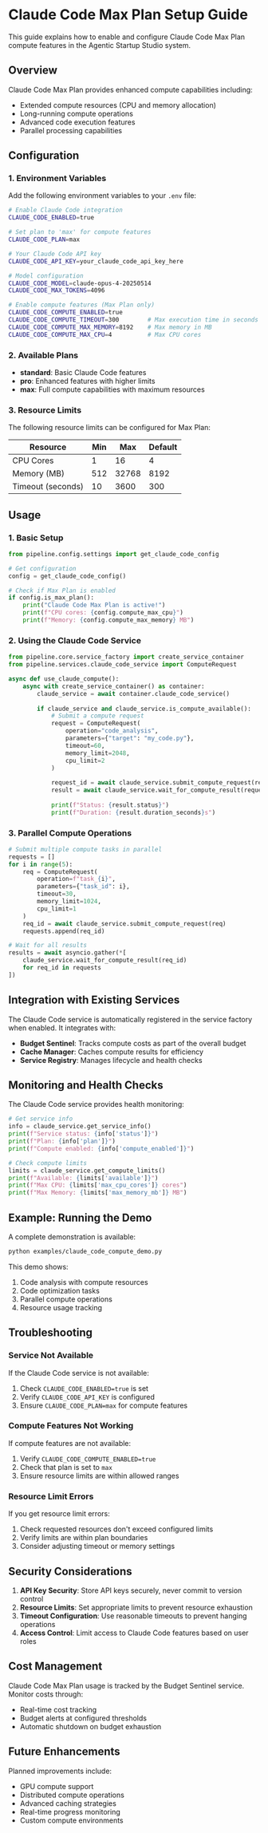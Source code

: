 # Claude Code Max Plan Setup Guide

This guide explains how to enable and configure Claude Code Max Plan compute features in the Agentic Startup Studio system.

## Overview

Claude Code Max Plan provides enhanced compute capabilities including:
- Extended compute resources (CPU and memory allocation)
- Long-running compute operations
- Advanced code execution features
- Parallel processing capabilities

## Configuration

### 1. Environment Variables

Add the following environment variables to your `.env` file:

```bash
# Enable Claude Code integration
CLAUDE_CODE_ENABLED=true

# Set plan to 'max' for compute features
CLAUDE_CODE_PLAN=max

# Your Claude Code API key
CLAUDE_CODE_API_KEY=your_claude_code_api_key_here

# Model configuration
CLAUDE_CODE_MODEL=claude-opus-4-20250514
CLAUDE_CODE_MAX_TOKENS=4096

# Enable compute features (Max Plan only)
CLAUDE_CODE_COMPUTE_ENABLED=true
CLAUDE_CODE_COMPUTE_TIMEOUT=300        # Max execution time in seconds
CLAUDE_CODE_COMPUTE_MAX_MEMORY=8192    # Max memory in MB
CLAUDE_CODE_COMPUTE_MAX_CPU=4          # Max CPU cores
```

### 2. Available Plans

- **standard**: Basic Claude Code features
- **pro**: Enhanced features with higher limits
- **max**: Full compute capabilities with maximum resources

### 3. Resource Limits

The following resource limits can be configured for Max Plan:

| Resource | Min | Max | Default |
|----------|-----|-----|---------|
| CPU Cores | 1 | 16 | 4 |
| Memory (MB) | 512 | 32768 | 8192 |
| Timeout (seconds) | 10 | 3600 | 300 |

## Usage

### 1. Basic Setup

```python
from pipeline.config.settings import get_claude_code_config

# Get configuration
config = get_claude_code_config()

# Check if Max Plan is enabled
if config.is_max_plan():
    print("Claude Code Max Plan is active!")
    print(f"CPU cores: {config.compute_max_cpu}")
    print(f"Memory: {config.compute_max_memory} MB")
```

### 2. Using the Claude Code Service

```python
from pipeline.core.service_factory import create_service_container
from pipeline.services.claude_code_service import ComputeRequest

async def use_claude_compute():
    async with create_service_container() as container:
        claude_service = await container.claude_code_service()
        
        if claude_service and claude_service.is_compute_available():
            # Submit a compute request
            request = ComputeRequest(
                operation="code_analysis",
                parameters={"target": "my_code.py"},
                timeout=60,
                memory_limit=2048,
                cpu_limit=2
            )
            
            request_id = await claude_service.submit_compute_request(request)
            result = await claude_service.wait_for_compute_result(request_id)
            
            print(f"Status: {result.status}")
            print(f"Duration: {result.duration_seconds}s")
```

### 3. Parallel Compute Operations

```python
# Submit multiple compute tasks in parallel
requests = []
for i in range(5):
    req = ComputeRequest(
        operation=f"task_{i}",
        parameters={"task_id": i},
        timeout=30,
        memory_limit=1024,
        cpu_limit=1
    )
    req_id = await claude_service.submit_compute_request(req)
    requests.append(req_id)

# Wait for all results
results = await asyncio.gather(*[
    claude_service.wait_for_compute_result(req_id) 
    for req_id in requests
])
```

## Integration with Existing Services

The Claude Code service is automatically registered in the service factory when enabled. It integrates with:

- **Budget Sentinel**: Tracks compute costs as part of the overall budget
- **Cache Manager**: Caches compute results for efficiency
- **Service Registry**: Manages lifecycle and health checks

## Monitoring and Health Checks

The Claude Code service provides health monitoring:

```python
# Get service info
info = claude_service.get_service_info()
print(f"Service status: {info['status']}")
print(f"Plan: {info['plan']}")
print(f"Compute enabled: {info['compute_enabled']}")

# Check compute limits
limits = claude_service.get_compute_limits()
print(f"Available: {limits['available']}")
print(f"Max CPU: {limits['max_cpu_cores']} cores")
print(f"Max Memory: {limits['max_memory_mb']} MB")
```

## Example: Running the Demo

A complete demonstration is available:

```bash
python examples/claude_code_compute_demo.py
```

This demo shows:
1. Code analysis with compute resources
2. Code optimization tasks
3. Parallel compute operations
4. Resource usage tracking

## Troubleshooting

### Service Not Available

If the Claude Code service is not available:
1. Check `CLAUDE_CODE_ENABLED=true` is set
2. Verify `CLAUDE_CODE_API_KEY` is configured
3. Ensure `CLAUDE_CODE_PLAN=max` for compute features

### Compute Features Not Working

If compute features are not available:
1. Verify `CLAUDE_CODE_COMPUTE_ENABLED=true`
2. Check that plan is set to `max`
3. Ensure resource limits are within allowed ranges

### Resource Limit Errors

If you get resource limit errors:
1. Check requested resources don't exceed configured limits
2. Verify limits are within plan boundaries
3. Consider adjusting timeout or memory settings

## Security Considerations

1. **API Key Security**: Store API keys securely, never commit to version control
2. **Resource Limits**: Set appropriate limits to prevent resource exhaustion
3. **Timeout Configuration**: Use reasonable timeouts to prevent hanging operations
4. **Access Control**: Limit access to Claude Code features based on user roles

## Cost Management

Claude Code Max Plan usage is tracked by the Budget Sentinel service. Monitor costs through:
- Real-time cost tracking
- Budget alerts at configured thresholds
- Automatic shutdown on budget exhaustion

## Future Enhancements

Planned improvements include:
- GPU compute support
- Distributed compute operations
- Advanced caching strategies
- Real-time progress monitoring
- Custom compute environments